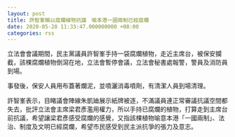 ```yaml
---
layout: post
title: 許智峯稱以腐爛植物抗議　喻本港一國兩制已經腐爛
date: 2020-05-28 11:33:47.000000000 +08:00
categories: rss
---
```


立法會會議期間，民主黨議員許智峯手持一袋腐爛植物，走近主席台，被保安攔截，該棵腐爛植物倒瀉在地，立法會暫停會議，立法會秘書處報警，警員及消防員到場。

事發後，保安人員用布蓋著爛泥，並噴灑消毒噴劑，有清潔人員到場清理。

許智峯表示，目睹議會陣線朱凱廸展示紙牌被逐，不滿議員連正常審議抗議空間都失去，批評立法會主席梁君彥濫用權力，所以手持已腐爛的植物，打算走到主席台前抗議，希望讓梁君彥感受腐爛的感覺，又指該棵植物喻意本港「一國兩制」、法治、制度及文明已經腐爛，希望市民感受到民主派抗爭的張力及意志。
